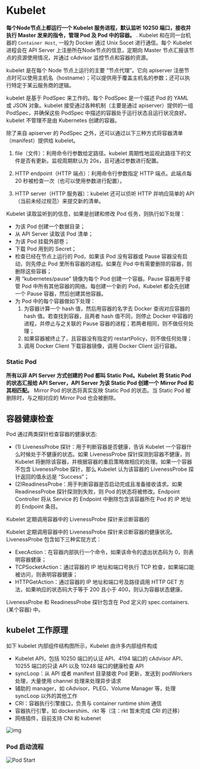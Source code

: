 # Kubelet

**每个Node节点上都运行一个 Kubelet 服务进程，默认监听 10250 端口，接收并执行 Master 发来的指令，管理 Pod 及 Pod 中的容器。**  .  Kubelet 和在同一台机器的 `Container Host`,  一般为 Docker 通过 Unix Socet 进行通信。每个 Kubelet 进程会在 API Server 上注册所在Node节点的信息，定期向 Master 节点汇报该节点的资源使用情况，并通过 cAdvisor 监控节点和容器的资源。

kubelet 是在每个 Node 节点上运行的主要 “节点代理”。它向 apiserver 注册节点时可以使用主机名（hostname）；可以提供用于覆盖主机名的参数；还可以执行特定于某云服务商的逻辑。

kubelet 是基于 PodSpec 来工作的。每个 PodSpec 是一个描述 Pod 的 YAML 或 JSON 对象。kubelet 接受通过各种机制（主要是通过 apiserver）提供的一组 PodSpec，并确保这些 PodSpec 中描述的容器处于运行状态且运行状况良好。kubelet 不管理不是由 Kubernetes 创建的容器。



除了来自 apiserver 的 PodSpec 之外，还可以通过以下三种方式将容器清单（manifest）提供给 kubelet。

1. file（文件）：利用命令行参数给定路径。kubelet 周期性地监视此路径下的文件是否有更新。监视周期默认为 20s，且可通过参数进行配置。

2. HTTP endpoint（HTTP 端点）：利用命令行参数指定 HTTP 端点。此端点每 20 秒被检查一次（也可以使用参数进行配置）。

2. HTTP server（HTTP 服务器）：kubelet 还可以侦听 HTTP 并响应简单的 API（当前未经过规范）来提交新的清单。



Kubelet 读取监听到的信息，如果是创建和修改 Pod 任务，则执行如下处理：

- 为该 Pod 创建一个数据目录；
- 从 API Server 读取该 Pod 清单；
- 为该 Pod 挂载外部卷；
- 下载 Pod 用到的 Secret；
- 检查已经在节点上运行的 Pod，如果该 Pod 没有容器或 Pause 容器没有启动，则先停止 Pod 里所有容器的进程。如果在 Pod 中有需要删除的容器，则删除这些容器；
- 用 “kubernetes/pause” 镜像为每个 Pod 创建一个容器。Pause 容器用于接管 Pod 中所有其他容器的网络。每创建一个新的 Pod，Kubelet 都会先创建一个 Pause 容器，然后创建其他容器。
- 为 Pod 中的每个容器做如下处理：
  1. 为容器计算一个 hash 值，然后用容器的名字去 Docker 查询对应容器的 hash 值。若查找到容器，且两者 hash 值不同，则停止 Docker 中容器的进程，并停止与之关联的 Pause 容器的进程；若两者相同，则不做任何处理；
  2. 如果容器被终止了，且容器没有指定的 restartPolicy，则不做任何处理；
  3. 调用 Docker Client 下载容器镜像，调用 Docker Client 运行容器。

### Static Pod

**所有以非 API Server 方式创建的 Pod 都叫 Static Pod。Kubelet 将 Static Pod 的状态汇报给 API Server，API Server 为该 Static Pod 创建一个 Mirror Pod 和其相匹配。** Mirror Pod 的状态将真实反映 Static Pod 的状态。当 Static Pod 被删除时，与之相对应的 Mirror Pod 也会被删除。



## 容器健康检查

Pod 通过两类探针检查容器的健康状态:

- (1) LivenessProbe 探针：用于判断容器是否健康，告诉 Kubelet 一个容器什么时候处于不健康的状态。如果 LivenessProbe 探针探测到容器不健康，则 Kubelet 将删除该容器，并根据容器的重启策略做相应的处理。如果一个容器不包含 LivenessProbe 探针，那么 Kubelet 认为该容器的 LivenessProbe 探针返回的值永远是 “Success”；
- (2)ReadinessProbe：用于判断容器是否启动完成且准备接收请求。如果 ReadinessProbe 探针探测到失败，则 Pod 的状态将被修改。Endpoint Controller 将从 Service 的 Endpoint 中删除包含该容器所在 Pod 的 IP 地址的 Endpoint 条目。

Kubelet 定期调用容器中的 LivenessProbe 探针来诊断容器的



Kubelet 定期调用容器中的 LivenessProbe 探针来诊断容器的健康状况。LivenessProbe 包含如下三种实现方式：

- ExecAction：在容器内部执行一个命令，如果该命令的退出状态码为 0，则表明容器健康；
- TCPSocketAction：通过容器的 IP 地址和端口号执行 TCP 检查，如果端口能被访问，则表明容器健康；
- HTTPGetAction：通过容器的 IP 地址和端口号及路径调用 HTTP GET 方法，如果响应的状态码大于等于 200 且小于 400，则认为容器状态健康。

LivenessProbe 和 ReadinessProbe 探针包含在 Pod 定义的 spec.containers.{某个容器} 中。

## kubelet 工作原理

如下 kubelet 内部组件结构图所示，Kubelet 由许多内部组件构成

- Kubelet API，包括 10250 端口的认证 API、4194 端口的 cAdvisor API、10255 端口的只读 API 以及 10248 端口的健康检查 API
- syncLoop：从 API 或者 manifest 目录接收 Pod 更新，发送到 podWorkers 处理，大量使用 channel 处理来处理异步请求
- 辅助的 manager，如 cAdvisor、PLEG、Volume Manager 等，处理 syncLoop 以外的其他工作
- CRI：容器执行引擎接口，负责与 container runtime shim 通信
- 容器执行引擎，如 dockershim、rkt 等（注：rkt 暂未完成 CRI 的迁移）
- 网络插件，目前支持 CNI 和 kubenet

![img](https://feisky.gitbooks.io/kubernetes/components/images/kubelet.png)



### Pod 启动流程

![Pod Start](https://feisky.gitbooks.io/kubernetes/components/images/pod-start.png)